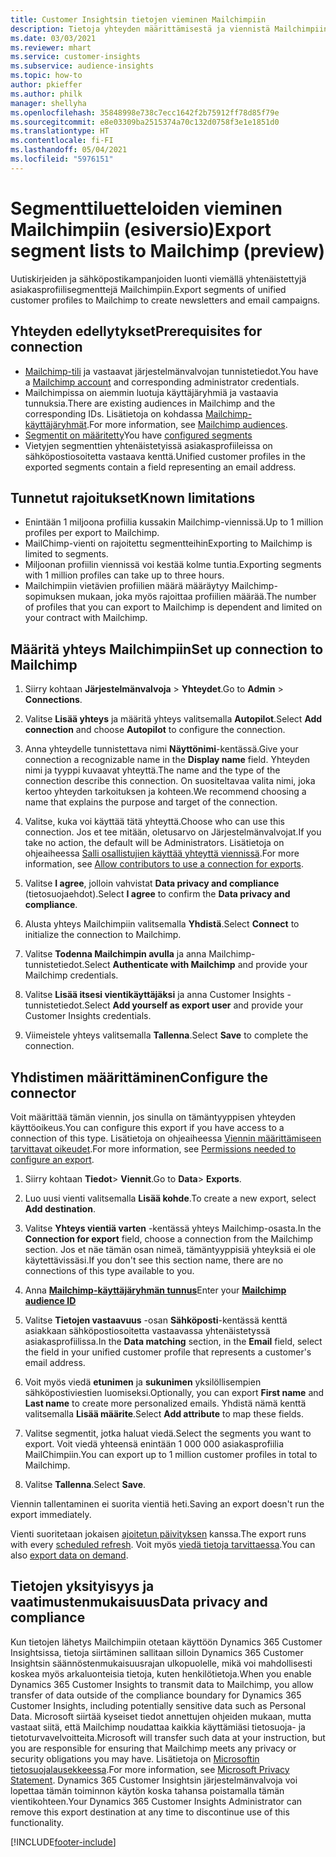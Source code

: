```yaml
---
title: Customer Insightsin tietojen vieminen Mailchimpiin
description: Tietoja yhteyden määrittämisestä ja viennistä Mailchimpiin.
ms.date: 03/03/2021
ms.reviewer: mhart
ms.service: customer-insights
ms.subservice: audience-insights
ms.topic: how-to
author: pkieffer
ms.author: philk
manager: shellyha
ms.openlocfilehash: 35848998e738c7ecc1642f2b75912ff78d85f79e
ms.sourcegitcommit: e8e03309ba2515374a70c132d0758f3e1e1851d0
ms.translationtype: HT
ms.contentlocale: fi-FI
ms.lasthandoff: 05/04/2021
ms.locfileid: "5976151"
---
```

# <a name="export-segment-lists-to-mailchimp-preview"></a><span data-ttu-id="4387e-103">Segmenttiluetteloiden vieminen Mailchimpiin (esiversio)</span><span class="sxs-lookup"><span data-stu-id="4387e-103">Export segment lists to Mailchimp (preview)</span></span>

<span data-ttu-id="4387e-104">Uutiskirjeiden ja sähköpostikampanjoiden luonti viemällä yhtenäistettyjä asiakasprofiilisegmenttejä Mailchimpiin.</span><span class="sxs-lookup"><span data-stu-id="4387e-104">Export segments of unified customer profiles to Mailchimp to create newsletters and email campaigns.</span></span>

## <a name="prerequisites-for-connection"></a><span data-ttu-id="4387e-105">Yhteyden edellytykset</span><span class="sxs-lookup"><span data-stu-id="4387e-105">Prerequisites for connection</span></span>

-   <span data-ttu-id="4387e-106">[Mailchimp-tili](https://mailchimp.com/) ja vastaavat järjestelmänvalvojan tunnistetiedot.</span><span class="sxs-lookup"><span data-stu-id="4387e-106">You have a [Mailchimp account](https://mailchimp.com/) and corresponding administrator credentials.</span></span>
-   <span data-ttu-id="4387e-107">Mailchimpissa on aiemmin luotuja käyttäjäryhmiä ja vastaavia tunnuksia.</span><span class="sxs-lookup"><span data-stu-id="4387e-107">There are existing audiences in Mailchimp and the corresponding IDs.</span></span> <span data-ttu-id="4387e-108">Lisätietoja on kohdassa [Mailchimp-käyttäjäryhmät](https://mailchimp.com/help/create-audience/).</span><span class="sxs-lookup"><span data-stu-id="4387e-108">For more information, see [Mailchimp audiences](https://mailchimp.com/help/create-audience/).</span></span>
-   <span data-ttu-id="4387e-109">[Segmentit on määritetty](segments.md)</span><span class="sxs-lookup"><span data-stu-id="4387e-109">You have [configured segments](segments.md)</span></span>
-   <span data-ttu-id="4387e-110">Vietyjen segmenttien yhtenäistetyissä asiakasprofiileissa on sähköpostiosoitetta vastaava kenttä.</span><span class="sxs-lookup"><span data-stu-id="4387e-110">Unified customer profiles in the exported segments contain a field representing an email address.</span></span>

## <a name="known-limitations"></a><span data-ttu-id="4387e-111">Tunnetut rajoitukset</span><span class="sxs-lookup"><span data-stu-id="4387e-111">Known limitations</span></span>

- <span data-ttu-id="4387e-112">Enintään 1 miljoona profiilia kussakin Mailchimp-viennissä.</span><span class="sxs-lookup"><span data-stu-id="4387e-112">Up to 1 million profiles per export to Mailchimp.</span></span>
- <span data-ttu-id="4387e-113">MailChimp-vienti on rajoitettu segmentteihin</span><span class="sxs-lookup"><span data-stu-id="4387e-113">Exporting to Mailchimp is limited to segments.</span></span>
- <span data-ttu-id="4387e-114">Miljoonan profiilin viennissä voi kestää kolme tuntia.</span><span class="sxs-lookup"><span data-stu-id="4387e-114">Exporting segments with 1 million profiles can take up to three hours.</span></span> 
- <span data-ttu-id="4387e-115">Mailchimpiin vietävien profiilien määrä määräytyy Mailchimp-sopimuksen mukaan, joka myös rajoittaa profiilien määrää.</span><span class="sxs-lookup"><span data-stu-id="4387e-115">The number of profiles that you can export to Mailchimp is dependent and limited on your contract with Mailchimp.</span></span>

## <a name="set-up-connection-to-mailchimp"></a><span data-ttu-id="4387e-116">Määritä yhteys Mailchimpiin</span><span class="sxs-lookup"><span data-stu-id="4387e-116">Set up connection to Mailchimp</span></span>

1. <span data-ttu-id="4387e-117">Siirry kohtaan **Järjestelmänvalvoja** > **Yhteydet**.</span><span class="sxs-lookup"><span data-stu-id="4387e-117">Go to **Admin** > **Connections**.</span></span>

1. <span data-ttu-id="4387e-118">Valitse **Lisää yhteys** ja määritä yhteys valitsemalla **Autopilot**.</span><span class="sxs-lookup"><span data-stu-id="4387e-118">Select **Add connection** and choose **Autopilot** to configure the connection.</span></span>

1. <span data-ttu-id="4387e-119">Anna yhteydelle tunnistettava nimi **Näyttönimi**-kentässä.</span><span class="sxs-lookup"><span data-stu-id="4387e-119">Give your connection a recognizable name in the **Display name** field.</span></span> <span data-ttu-id="4387e-120">Yhteyden nimi ja tyyppi kuvaavat yhteyttä.</span><span class="sxs-lookup"><span data-stu-id="4387e-120">The name and the type of the connection describe this connection.</span></span> <span data-ttu-id="4387e-121">On suositeltavaa valita nimi, joka kertoo yhteyden tarkoituksen ja kohteen.</span><span class="sxs-lookup"><span data-stu-id="4387e-121">We recommend choosing a name that explains the purpose and target of the connection.</span></span>

1. <span data-ttu-id="4387e-122">Valitse, kuka voi käyttää tätä yhteyttä.</span><span class="sxs-lookup"><span data-stu-id="4387e-122">Choose who can use this connection.</span></span> <span data-ttu-id="4387e-123">Jos et tee mitään, oletusarvo on Järjestelmänvalvojat.</span><span class="sxs-lookup"><span data-stu-id="4387e-123">If you take no action, the default will be Administrators.</span></span> <span data-ttu-id="4387e-124">Lisätietoja on ohjeaiheessa [Salli osallistujien käyttää yhteyttä viennissä](connections.md#allow-contributors-to-use-a-connection-for-exports).</span><span class="sxs-lookup"><span data-stu-id="4387e-124">For more information, see [Allow contributors to use a connection for exports](connections.md#allow-contributors-to-use-a-connection-for-exports).</span></span>

1. <span data-ttu-id="4387e-125">Valitse **I agree**, jolloin vahvistat **Data privacy and compliance** (tietosuojaehdot).</span><span class="sxs-lookup"><span data-stu-id="4387e-125">Select **I agree** to confirm the **Data privacy and compliance**.</span></span>

1. <span data-ttu-id="4387e-126">Alusta yhteys Mailchimpiin valitsemalla **Yhdistä**.</span><span class="sxs-lookup"><span data-stu-id="4387e-126">Select **Connect** to initialize the connection to Mailchimp.</span></span>

1. <span data-ttu-id="4387e-127">Valitse **Todenna Mailchimpin avulla** ja anna Mailchimp-tunnistetiedot.</span><span class="sxs-lookup"><span data-stu-id="4387e-127">Select **Authenticate with Mailchimp** and provide your Mailchimp credentials.</span></span>

1. <span data-ttu-id="4387e-128">Valitse **Lisää itsesi vientikäyttäjäksi** ja anna Customer Insights -tunnistetiedot.</span><span class="sxs-lookup"><span data-stu-id="4387e-128">Select **Add yourself as export user** and provide your Customer Insights credentials.</span></span>

1. <span data-ttu-id="4387e-129">Viimeistele yhteys valitsemalla **Tallenna**.</span><span class="sxs-lookup"><span data-stu-id="4387e-129">Select **Save** to complete the connection.</span></span> 

## <a name="configure-the-connector"></a><span data-ttu-id="4387e-130">Yhdistimen määrittäminen</span><span class="sxs-lookup"><span data-stu-id="4387e-130">Configure the connector</span></span>

<span data-ttu-id="4387e-131">Voit määrittää tämän viennin, jos sinulla on tämäntyyppisen yhteyden käyttöoikeus.</span><span class="sxs-lookup"><span data-stu-id="4387e-131">You can configure this export if you have access to a connection of this type.</span></span> <span data-ttu-id="4387e-132">Lisätietoja on ohjeaiheessa [Viennin määrittämiseen tarvittavat oikeudet](export-destinations.md#set-up-a-new-export).</span><span class="sxs-lookup"><span data-stu-id="4387e-132">For more information, see [Permissions needed to configure an export](export-destinations.md#set-up-a-new-export).</span></span>

1. <span data-ttu-id="4387e-133">Siirry kohtaan **Tiedot**> **Viennit**.</span><span class="sxs-lookup"><span data-stu-id="4387e-133">Go to **Data**> **Exports**.</span></span>

1. <span data-ttu-id="4387e-134">Luo uusi vienti valitsemalla **Lisää kohde**.</span><span class="sxs-lookup"><span data-stu-id="4387e-134">To create a new export, select **Add destination**.</span></span>

1. <span data-ttu-id="4387e-135">Valitse **Yhteys vientiä varten** -kentässä yhteys Mailchimp-osasta.</span><span class="sxs-lookup"><span data-stu-id="4387e-135">In the **Connection for export** field, choose a connection from the Mailchimp section.</span></span> <span data-ttu-id="4387e-136">Jos et näe tämän osan nimeä, tämäntyyppisiä yhteyksiä ei ole käytettävissäsi.</span><span class="sxs-lookup"><span data-stu-id="4387e-136">If you don't see this section name, there are no connections of this type available to you.</span></span>

1. <span data-ttu-id="4387e-137">Anna **[Mailchimp-käyttäjäryhmän tunnus](https://mailchimp.com/help/find-audience-id/)**</span><span class="sxs-lookup"><span data-stu-id="4387e-137">Enter your **[Mailchimp audience ID](https://mailchimp.com/help/find-audience-id/)**</span></span>

3. <span data-ttu-id="4387e-138">Valitse **Tietojen vastaavuus** -osan **Sähköposti**-kentässä kenttä asiakkaan sähköpostiosoitetta vastaavassa yhtenäistetyssä asiakasprofiilissa.</span><span class="sxs-lookup"><span data-stu-id="4387e-138">In the **Data matching** section, in the **Email** field, select the field in your unified customer profile that represents a customer's email address.</span></span> 

1. <span data-ttu-id="4387e-139">Voit myös viedä **etunimen** ja **sukunimen** yksilöllisempien sähköpostiviestien luomiseksi.</span><span class="sxs-lookup"><span data-stu-id="4387e-139">Optionally, you can export **First name** and **Last name** to create more personalized emails.</span></span> <span data-ttu-id="4387e-140">Yhdistä nämä kenttä valitsemalla **Lisää määrite**.</span><span class="sxs-lookup"><span data-stu-id="4387e-140">Select **Add attribute** to map these fields.</span></span>

1. <span data-ttu-id="4387e-141">Valitse segmentit, jotka haluat viedä.</span><span class="sxs-lookup"><span data-stu-id="4387e-141">Select the segments you want to export.</span></span> <span data-ttu-id="4387e-142">Voit viedä yhteensä enintään 1 000 000 asiakasprofiilia MailChimpiin.</span><span class="sxs-lookup"><span data-stu-id="4387e-142">You can export up to 1 million customer profiles in total to Mailchimp.</span></span>

1. <span data-ttu-id="4387e-143">Valitse **Tallenna**.</span><span class="sxs-lookup"><span data-stu-id="4387e-143">Select **Save**.</span></span>

<span data-ttu-id="4387e-144">Viennin tallentaminen ei suorita vientiä heti.</span><span class="sxs-lookup"><span data-stu-id="4387e-144">Saving an export doesn't run the export immediately.</span></span>

<span data-ttu-id="4387e-145">Vienti suoritetaan jokaisen [ajoitetun päivityksen](system.md#schedule-tab) kanssa.</span><span class="sxs-lookup"><span data-stu-id="4387e-145">The export runs with every [scheduled refresh](system.md#schedule-tab).</span></span> <span data-ttu-id="4387e-146">Voit myös [viedä tietoja tarvittaessa](export-destinations.md#run-exports-on-demand).</span><span class="sxs-lookup"><span data-stu-id="4387e-146">You can also [export data on demand](export-destinations.md#run-exports-on-demand).</span></span> 

## <a name="data-privacy-and-compliance"></a><span data-ttu-id="4387e-147">Tietojen yksityisyys ja vaatimustenmukaisuus</span><span class="sxs-lookup"><span data-stu-id="4387e-147">Data privacy and compliance</span></span>

<span data-ttu-id="4387e-148">Kun tietojen lähetys Mailchimpiin otetaan käyttöön Dynamics 365 Customer Insightsissa, tietoja siirtäminen sallitaan silloin Dynamics 365 Customer Insightsin säännöstenmukaisuusrajan ulkopuolelle, mikä voi mahdollisesti koskea myös arkaluonteisia tietoja, kuten henkilötietoja.</span><span class="sxs-lookup"><span data-stu-id="4387e-148">When you enable Dynamics 365 Customer Insights to transmit data to Mailchimp, you allow transfer of data outside of the compliance boundary for Dynamics 365 Customer Insights, including potentially sensitive data such as Personal Data.</span></span> <span data-ttu-id="4387e-149">Microsoft siirtää kyseiset tiedot annettujen ohjeiden mukaan, mutta vastaat siitä, että Mailchimp noudattaa kaikkia käyttämiäsi tietosuoja- ja tietoturvavelvoitteita.</span><span class="sxs-lookup"><span data-stu-id="4387e-149">Microsoft will transfer such data at your instruction, but you are responsible for ensuring that Mailchimp meets any privacy or security obligations you may have.</span></span> <span data-ttu-id="4387e-150">Lisätietoja on [Microsoftin tietosuojalausekkeessa](https://go.microsoft.com/fwlink/?linkid=396732).</span><span class="sxs-lookup"><span data-stu-id="4387e-150">For more information, see [Microsoft Privacy Statement](https://go.microsoft.com/fwlink/?linkid=396732).</span></span>
<span data-ttu-id="4387e-151">Dynamics 365 Customer Insightsin järjestelmänvalvoja voi lopettaa tämän toiminnon käytön koska tahansa poistamalla tämän vientikohteen.</span><span class="sxs-lookup"><span data-stu-id="4387e-151">Your Dynamics 365 Customer Insights Administrator can remove this export destination at any time to discontinue use of this functionality.</span></span>

[!INCLUDE[footer-include](../includes/footer-banner.md)]
